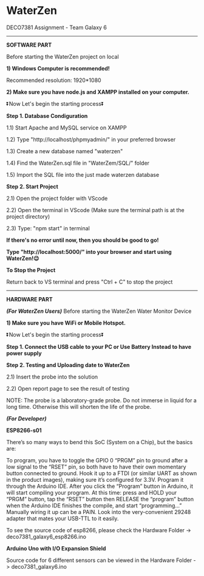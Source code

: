 # WaterZen
DECO7381 Assignment - Team Galaxy 6

--------------------------------------------------------------------------------------------
**SOFTWARE PART**

Before starting the WaterZen project on local

**1) Windows Computer is recommended!**


Recommended resolution: 1920*1080

**2) Make sure you have node.js and XAMPP installed on your computer.**


⏬Now Let's begin the starting process⏬

**Step 1. Database Condiguration**

1.1) Start Apache and MySQL service on XAMPP

1.2) Type "http://localhost/phpmyadmin/" in your preferred browser

1.3) Create a new database named "waterzen"

1.4) Find the WaterZen.sql file in "WaterZem/SQL/" folder

1.5) Import the SQL file into the just made waterzen database


**Step 2. Start Project**

2.1) Open the project folder with VScode

2.2) Open the terminal in VScode (Make sure the terminal path is at the project directory)

2.3) Type: "npm start" in terminal


**If there's no error until now, then you should be good to go!**

**Type "http://localhost:5000/" into your browser and start using WaterZen!😉**


**To Stop the Project**

Return back to VS terminal and press "Ctrl + C" to stop the project

--------------------------------------------------------------------------------------------
**HARDWARE PART**

***(For WaterZen Users)***
Before starting the WaterZen Water Monitor Device

**1) Make sure you have WiFi or Mobile Hotspot.**

⏬Now Let's begin the starting process⏬

**Step 1. Connect the USB cable to your PC or Use Battery Instead to have power supply**

**Step 2. Testing and Uploading date to WaterZen**

2.1) Insert the probe into the solution

2.2) Open report page to see the result of testing

NOTE:
The probe is a laboratory-grade probe. Do not immerse in liquid for a long time. Otherwise this will shorten the life of the probe.

***(For Developer)***

**ESP8266-s01**

There’s so many ways to bend this SoC (System on a Chip), but the basics are:

To program, you have to toggle the GPIO 0 “PRGM” pin to ground after a low signal to the “RSET” pin, so both have to have their own momentary button connected to ground.
Hook it up to a FTDI (or similar UART as shown in the product images), making sure it’s configured for 3.3V.
Program it through the Arduino IDE. After you click the “Program” button in Arduino, it will start compiling your program.
At this time: 
press and HOLD your “PRGM” button,
tap the “RSET” button then RELEASE the “program” button when the Arduino IDE finishes the compile, and start “programming…”
Manually wiring it up can be a PAIN. Look into the very-convenient 29248 adapter that mates your USB-TTL to it easily.

To see the source code of esp8266, please check the Hardware Folder -> deco7381_galaxy6_esp8266.ino

**Arduino Uno with I/O Expansion Shield**

Source code for 6 different sensors can be viewed in the Hardware Folder -> deco7381_galaxy6.ino
